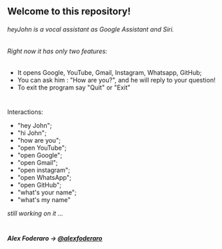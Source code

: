 ## Welcome to this repository!
###### heyJohn is a vocal assistant as Google Assistant and Siri.
###### Right now it has only two features:
- It opens Google, YouTube, Gmail, Instagram, Whatsapp, GitHub;
- You can ask him : "How are you?", and he will reply to your question!
- To exit the program say "Quit" or "Exit"

#
Interactions: 
- "hey John";
- "hi John"; 
- "how are you";
- "open YouTube";
- "open Google";
- "open Gmail";
- "open instagram";
- "open WhatsApp";
- "open GitHub";
- "what's your name";
- "what's my name"

*still working on it ...*
#
##### *Alex Foderaro* → [@alexfoderaro](https://www.instagram.com/alexfoderaro/)
